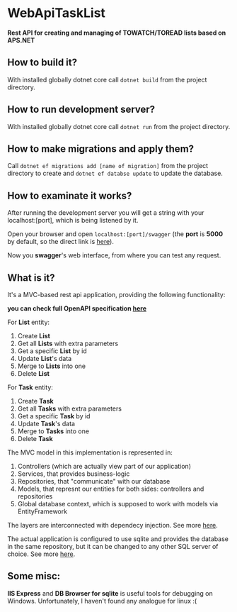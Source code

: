 # WebApiTaskList

**Rest API for creating and managing of TOWATCH/TOREAD lists based on APS.NET**

## How to build it?

With installed globally dotnet core call `dotnet build` from the project directory.

## How to run development server?

With installed globally dotnet core call `dotnet run` from the project directory.

## How to make migrations and apply them?

Call `dotnet ef migrations add [name of migration]` from the project directory to create
and `dotnet ef databse update` to update the database.

## How to examinate it works?

After running the development server you will get a string with your localhost:[port], which is being listened by it.

Open your browser and open `localhost:[port]/swagger` (the __port__ is __5000__ by default, so the direct link is [here](localhost:5000/swagger)).

Now you **swagger**'s web interface, from where you can test any request.

## What is it?

It's a MVC-based rest api application, providing the following functionality:

__you can check full OpenAPI specification [here](swagger.yml)__

For __List__ entity:

1. Create __List__
2. Get all __Lists__ with extra parameters
3. Get a specific __List__ by id
4. Update __List__'s data
5. Merge to __Lists__ into one
6. Delete __List__

For __Task__ entity:

1. Create __Task__
2. Get all __Tasks__ with extra parameters
3. Get a specific __Task__ by id
4. Update __Task__'s data
5. Merge to __Tasks__ into one
6. Delete __Task__

The MVC model in this implementation is represented in:

1. Controllers (which are actually view part of our application)
2. Services, that provides business-logic
3. Repositories, that "communicate" with our database
4. Models, that represnt our entities for both sides: controllers and repositories
5. Global database context, which is supposed to work with models via EntityFramework

The layers are interconnected with dependecy injection. See more [here](https://docs.microsoft.com/en-us/aspnet/core/fundamentals/dependency-injection?view=aspnetcore-5.0).

The actual application is configured to use sqlite and provides the database in the same repository,
but it can be changed to any other SQL server of choice. See more [here](https://docs.microsoft.com/en-us/ef/ef6/).

## Some misc:

**IIS Express** and **DB Browser for sqlite** is useful tools for debugging on Windows.
Unfortunately, I haven't found any analogue for linux :(
